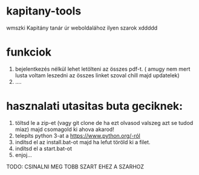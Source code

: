 # kapitany-tools
wmszki Kapitány tanár úr weboldalához ilyen szarok xddddd



# funkciok
1. bejelentkezés nélkül lehet letölteni az összes pdf-t. ( amugy nem mert lusta voltam leszedni az összes linket szoval chill majd updatelek)
2. ....


# hasznalati utasitas buta geciknek:

1. töltsd le a zip-et (vagy git clone de ha ezt olvasod valszeg azt se tudod miaz) majd csomagold ki ahova akarod!
2. telepíts python 3-at a https://www.python.org/-ról 
3. indítsd el az install.bat-ot majd ha lefut töröld ki a filet.
4. indítsd el a start.bat-ot
5. enjoj...


TODO: CSINALNI MEG TOBB SZART EHEZ A SZARHOZ

